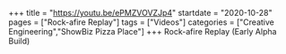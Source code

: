 +++
title = "https://youtu.be/ePMZVOVZJp4"
startdate = "2020-10-28"
pages = ["Rock-afire Replay"]
tags = ["Videos"]
categories = ["Creative Engineering","ShowBiz Pizza Place"]
+++
Rock-afire Replay (Early Alpha Build)
